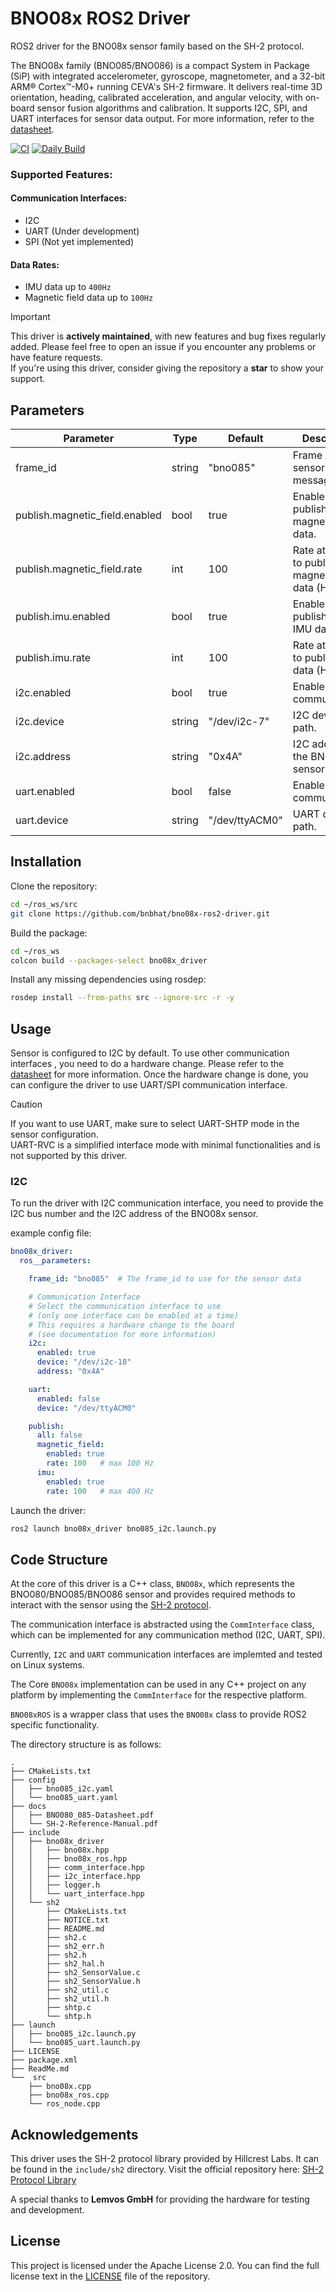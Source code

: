 # BNO08x ROS2 Driver

ROS2 driver for the BNO08x sensor family based on the SH-2 protocol.

The BNO08x family (BNO085/BNO086) is a compact System in Package (SiP) with integrated accelerometer, gyroscope, magnetometer, and a 32-bit ARM® Cortex™-M0+ running CEVA's SH-2 firmware. It delivers real-time 3D orientation, heading, calibrated acceleration, and angular velocity, with on-board sensor fusion algorithms and calibration. It supports I2C, SPI, and UART interfaces for sensor data output.
For more information, refer to the [datasheet](./docs/BNO080_085-Datasheet.pdf).

[![CI](https://github.com/bnbhat/bno08x_ros2_driver/actions/workflows/ci.yaml/badge.svg)](https://github.com/bnbhat/bno08x_ros2_driver/actions/workflows/ci.yaml)
[![Daily Build](https://github.com/bnbhat/bno08x_ros2_driver/actions/workflows/ci-cron.yaml/badge.svg)](https://github.com/bnbhat/bno08x_ros2_driver/actions/workflows/ci-cron.yaml)  

### Supported Features:
#### Communication Interfaces:
- I2C
- UART (Under development)
- SPI (Not yet implemented)

#### Data Rates:
- IMU data up to `400Hz`
- Magnetic field data up to `100Hz`

> [!IMPORTANT]
> This driver is **actively maintained**, with new features and bug fixes regularly added. 
>Please feel free to open an issue if you encounter any problems or have feature requests.   
>If you're using this driver, consider giving the repository a **star** to show your support.  

## Parameters
| Parameter |	Type	| Default	| Description |
|-----------|---------|-----------|-------------|
| frame_id      |string	|"bno085"	|Frame ID for sensor data messages.|
| publish.magnetic_field.enabled |bool	|true	|Enable publishing of magnetic field data.|
| publish.magnetic_field.rate	| int	|100	|Rate at which to publish magnetic field data (Hz).|
| publish.imu.enabled	|bool	|true	|Enable publishing of IMU data.|
| publish.imu.rate	|int	|100	|Rate at which to publish IMU data (Hz).|
| i2c.enabled	|bool	|true	|Enable I2C communication.|
| i2c.device	|string	|"/dev/i2c-7"	|I2C device path.|
| i2c.address	|string	|"0x4A"	|I2C address of the BNO08x sensor.|
| uart.enabled	|bool	|false	|Enable UART communication.|
| uart.device	|string	|"/dev/ttyACM0"	|UART device path.|


## Installation
Clone the repository:
```bash
cd ~/ros_ws/src
git clone https://github.com/bnbhat/bno08x-ros2-driver.git
```
Build the package:
```bash
cd ~/ros_ws
colcon build --packages-select bno08x_driver
```
Install any missing dependencies using rosdep:
```bash
rosdep install --from-paths src --ignore-src -r -y
```

## Usage
Sensor is configured to I2C by default. To use other communication interfaces , 
you need to do a hardware change. Please refer to the [datasheet](./docs/BNO080_085-Datasheet.pdf) 
for more information.
Once the hardware change is done, you can configure the driver to use UART/SPI communication 
interface.

> [!CAUTION]
> If you want to use UART, make sure to select UART-SHTP mode in the sensor configuration.  
> UART-RVC is a simplified interface mode with minimal functionalities and is not supported 
> by this driver.


### I2C
To run the driver with I2C communication interface, you need to provide the I2C bus number and 
the I2C address of the BNO08x sensor.

example config file:
```yaml
bno08x_driver:
  ros__parameters:

    frame_id: "bno085"  # The frame_id to use for the sensor data

    # Communication Interface
    # Select the communication interface to use 
    # (only one interface can be enabled at a time)
    # This requires a hardware change to the board
    # (see documentation for more information)
    i2c:
      enabled: true
      device: "/dev/i2c-18"
      address: "0x4A"

    uart:
      enabled: false
      device: "/dev/ttyACM0"  

    publish:
      all: false
      magnetic_field: 
        enabled: true
        rate: 100   # max 100 Hz
      imu:
        enabled: true
        rate: 100   # max 400 Hz
```

Launch the driver:
```bash
ros2 launch bno08x_driver bno085_i2c.launch.py
```

## Code Structure
 
At the core of this driver is a C++ class, `BNO08x`, which represents the BNO080/BNO085/BNO086 sensor and 
provides required methods to interact with the sensor using the [SH-2 protocol](./docs/SH-2-Reference-Manual.pdf).
 
The communication interface is abstracted using the `CommInterface` class, which can be implemented for any communication method (I2C, UART, SPI).

Currently, `I2C` and `UART` communication interfaces are implemted and tested on Linux systems.

The Core `BNO08x` implementation can be used in any C++ project on any platform by implementing the `CommInterface` for the respective platform.

`BNO08xROS` is a wrapper class that uses the `BNO08x` class to provide ROS2 specific functionality.

The directory structure is as follows:
```plaintext
.
├── CMakeLists.txt
├── config
│   ├── bno085_i2c.yaml
│   └── bno085_uart.yaml
├── docs
│   ├── BNO080_085-Datasheet.pdf
│   └── SH-2-Reference-Manual.pdf
├── include
│   ├── bno08x_driver
│   │   ├── bno08x.hpp
│   │   ├── bno08x_ros.hpp
│   │   ├── comm_interface.hpp
│   │   ├── i2c_interface.hpp
│   │   ├── logger.h
│   │   └── uart_interface.hpp
│   └── sh2
│       ├── CMakeLists.txt
│       ├── NOTICE.txt
│       ├── README.md
│       ├── sh2.c
│       ├── sh2_err.h
│       ├── sh2.h
│       ├── sh2_hal.h
│       ├── sh2_SensorValue.c
│       ├── sh2_SensorValue.h
│       ├── sh2_util.c
│       ├── sh2_util.h
│       ├── shtp.c
│       └── shtp.h
├── launch
│   ├── bno085_i2c.launch.py
│   └── bno085_uart.launch.py
├── LICENSE
├── package.xml
├── ReadMe.md
└──  src
    ├── bno08x.cpp
    ├── bno08x_ros.cpp
    └── ros_node.cpp
```

## Acknowledgements
This driver uses the SH-2 protocol library provided by Hillcrest Labs.
It can be found in the `include/sh2` directory.
Visit the official repository here: [SH-2 Protocol Library](https://github.com/ceva-dsp/sh2.git)

A special thanks to **Lemvos GmbH** for providing the hardware for testing and development.

## License
This project is licensed under the Apache License 2.0. You can find the full license text in the [LICENSE](./LICENSE) file of the repository.